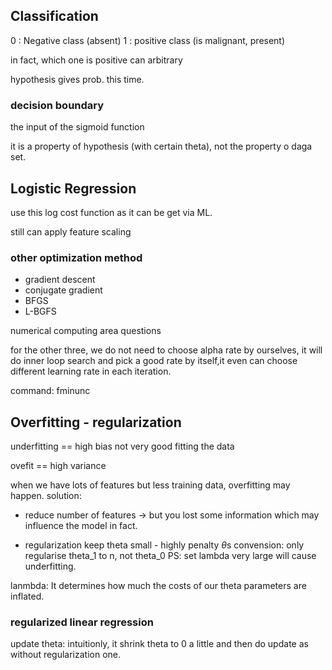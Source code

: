 ## Classification

0 : Negative class (absent)
1 : positive class (is malignant, present)

in fact, which one is positive can arbitrary 


hypothesis gives prob. this time.


### decision boundary

the input of the sigmoid function

it is a property of hypothesis (with certain theta), not the property o daga set.




## Logistic Regression

use this log cost function as it can be get via ML.

still can apply feature scaling


### other optimization method
- gradient descent
- conjugate gradient
- BFGS
- L-BGFS

numerical computing area questions

for the other three, we do not need to choose alpha rate by ourselves, it will do inner loop search and pick a good rate by itself,it even can choose different learning rate in each iteration.



command: fminunc


## Overfitting - regularization

underfitting == high bias
not very good fitting the data

ovefit == high variance


when we have lots of features but less training data, overfitting may happen.
solution: 

- reduce number of features -> but you lost some information which may influence the model in fact.

- regularization
keep theta small - highly penalty $\theta$s
convension: only regularise theta_1 to n, not theta_0 
PS: set lambda very large will cause underfitting.

lanmbda:  It determines how much the costs of our theta parameters are inflated.



### regularized linear regression

update theta: intuitionly, it shrink theta to 0 a little and then do update as without regularization one.


